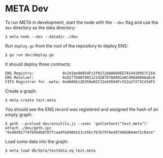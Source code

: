 # META Dev

To run META in development, start the node with the `--dev` flag and use the
`dev` directory as the data directory:

```
$ meta node --dev --datadir ./dev
```

Run `deploy.go` from the root of the repository to deploy ENS:

```
$ go run dev/deploy.go
```

It should deploy three contracts:

```
ENS Registry:             0x241be96854Fc2f0172dAA660EE7A14410957C15d
ENS Resolver:             0xD277b08f085121d287878A991e0C496488AAaEc6
FIFS Registrar for .meta: 0xA686b12D350e03C32eb5694Fc552a2f273C43dF5
```

Create a graph:

```
$ meta create test.meta
```

You should see the ENS record was registered and assigned the hash of an empty
graph:

```
$ geth --preload dev/ensutils.js --exec 'getContent("test.meta")' attach ./dev/geth.ipc
"0x46d91774fb564b0787fcaa4feb984153ce5bcf67b7978edd7488d844ef2c0ace"
```

Load some data into the graph:

```
$ meta load db/data/testdata.nq test.meta
```
